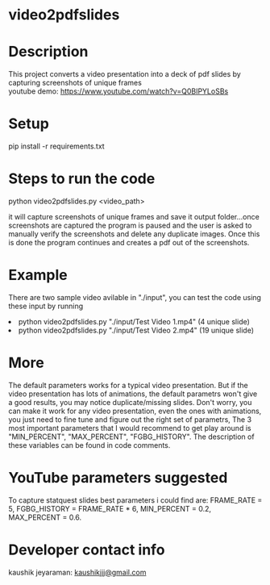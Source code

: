 # video2pdfslides
# Description
This project converts a video presentation into a deck of pdf slides by capturing screenshots of unique frames
<br> youtube demo: https://www.youtube.com/watch?v=Q0BIPYLoSBs

# Setup
pip install -r requirements.txt


# Steps to run the code
python video2pdfslides.py <video_path>

it will capture screenshots of unique frames and save it output folder...once screenshots are captured the program is paused and the user is asked to manually verify the screenshots and delete any duplicate images. Once this is done the program continues and creates a pdf out of the screenshots.

# Example
There are two sample video avilable in "./input", you can test the code using these input by running
<li>python video2pdfslides.py "./input/Test Video 1.mp4" (4 unique slide)
<li>python video2pdfslides.py "./input/Test Video 2.mp4" (19 unique slide)


# More
The default parameters works for a typical video presentation. But if the video presentation has lots of animations, the default parametrs won't give a good results, you may notice duplicate/missing slides. Don't worry, you can make it work for any video presentation, even the ones with animations, you just need to fine tune and figure out the right set of parametrs, The 3 most important parameters that I would recommend to get play around is "MIN_PERCENT", "MAX_PERCENT", "FGBG_HISTORY". The description of these variables can be found in code comments.

# YouTube parameters suggested
To capture statquest slides best parameters i could find are: FRAME_RATE = 5, FGBG_HISTORY = FRAME_RATE * 6, MIN_PERCENT = 0.2, MAX_PERCENT = 0.6.

# Developer contact info
kaushik jeyaraman: kaushikjjj@gmail.com
